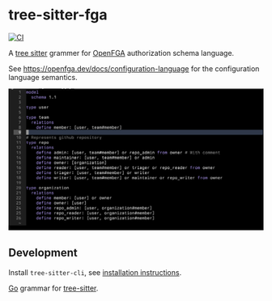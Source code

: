 # tree-sitter-fga

[![CI][ci]](https://github.com/tree-sitter/tree-sitter-go/actions/workflows/ci.yml)

A [tree sitter](https://github.com/tree-sitter/tree-sitter) grammer for [OpenFGA](https://openfga.dev/) authorization schema language.

See https://openfga.dev/docs/configuration-language for the configuration language semantics.

![OpenFGA authorization schema highlights](.github/assets/highlights.png "OpenFGA authorization schema highlights")

## Development

Install `tree-sitter-cli`, see [installation instructions](https://tree-sitter.github.io/tree-sitter/creating-parsers#installation).

[Go](https://go.dev/ref/spec) grammar for [tree-sitter](https://github.com/tree-sitter/tree-sitter).

[ci]: https://img.shields.io/github/actions/workflow/status/matoous/tree-sitter-fga/ci.yml?logo=github&label=CI
